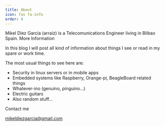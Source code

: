 ```yaml
---
title: About
icon: fas fa-info
order: 4
---
```


Mikel Díez García (arraiz) is a Telecomunications Engineer living in Bilbao Spain.
More Information

In this blog I will post all kind of information about things I see or read in my spare or work time.

The most usual things to see here are:

- Security in linux servers or in mobile apps
- Embedded systems like Raspberry, Orange-pi, BeagleBoard related things
- Whatever-ino (genuino, pinguino…)
- Electric guitars
- Also random stuff…

Contact me

mikeldiezgarcia@gmail.com
